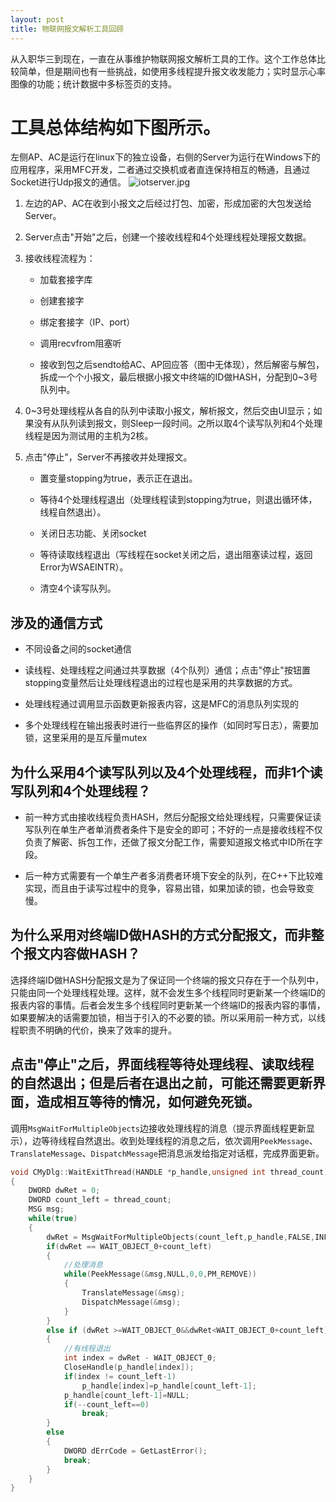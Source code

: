 ```yaml
---
layout: post
title: 物联网报文解析工具回顾
---
```


从入职华三到现在，一直在从事维护物联网报文解析工具的工作。这个工作总体比较简单，但是期间也有一些挑战，如使用多线程提升报文收发能力；实时显示心率图像的功能；统计数据中多标签页的支持。

# 工具总体结构如下图所示。

左侧AP、AC是运行在linux下的独立设备，右侧的Server为运行在Windows下的应用程序，采用MFC开发，二者通过交换机或者直连保持相互的畅通，且通过Socket进行Udp报文的通信。
![iotserver.jpg](https://i.loli.net/2018/09/04/5b8d5d310a3c9.jpg)

1. 左边的AP、AC在收到小报文之后经过打包、加密，形成加密的大包发送给Server。

2. Server点击"开始"之后，创建一个接收线程和4个处理线程处理报文数据。

3. 接收线程流程为：

    * 加载套接字库

    * 创建套接字

    * 绑定套接字（IP、port）

    * 调用recvfrom阻塞听

    * 接收到包之后sendto给AC、AP回应答（图中无体现），然后解密与解包，拆成一个个小报文，最后根据小报文中终端的ID做HASH，分配到0~3号队列中。

4. 0~3号处理线程从各自的队列中读取小报文，解析报文，然后交由UI显示；如果没有从队列读到报文，则Sleep一段时间。之所以取4个读写队列和4个处理线程是因为测试用的主机为2核。

5. 点击"停止"，Server不再接收并处理报文。

    * 置变量stopping为true，表示正在退出。

    * 等待4个处理线程退出（处理线程读到stopping为true，则退出循环体，线程自然退出）。

    * 关闭日志功能、关闭socket

    * 等待读取线程退出（写线程在socket关闭之后，退出阻塞读过程，返回Error为WSAEINTR）。

    * 清空4个读写队列。

## 涉及的通信方式

* 不同设备之间的socket通信

* 读线程、处理线程之间通过共享数据（4个队列）通信；点击"停止"按钮置stopping变量然后让处理线程退出的过程也是采用的共享数据的方式。

* 处理线程通过调用显示函数更新报表内容，这是MFC的消息队列实现的

* 多个处理线程在输出报表时进行一些临界区的操作（如同时写日志），需要加锁，这里采用的是互斥量mutex

## 为什么采用4个读写队列以及4个处理线程，而非1个读写队列和4个处理线程？

* 前一种方式由接收线程负责HASH，然后分配报文给处理线程，只需要保证读写队列在单生产者单消费者条件下是安全的即可；不好的一点是接收线程不仅负责了解密、拆包工作，还做了报文分配工作，需要知道报文格式中ID所在字段。

* 后一种方式需要有一个单生产者多消费者环境下安全的队列，在C++下比较难实现，而且由于读写过程中的竞争，容易出错，如果加读的锁，也会导致变慢。

## 为什么采用对终端ID做HASH的方式分配报文，而非整个报文内容做HASH？

选择终端ID做HASH分配报文是为了保证同一个终端的报文只存在于一个队列中，只能由同一个处理线程处理。这样，就不会发生多个线程同时更新某一个终端ID的报表内容的事情。后者会发生多个线程同时更新某一个终端ID的报表内容的事情，如果要解决的话需要加锁，相当于引入的不必要的锁。所以采用前一种方式，以线程职责不明确的代价，换来了效率的提升。

## 点击"停止"之后，界面线程等待处理线程、读取线程的自然退出；但是后者在退出之前，可能还需要更新界面，造成相互等待的情况，如何避免死锁。

调用`MsgWaitForMultipleObjects`边接收处理线程的消息（提示界面线程更新显示），边等待线程自然退出。收到处理线程的消息之后，依次调用`PeekMessage`、`TranslateMessage`、`DispatchMessage`把消息派发给指定对话框，完成界面更新。

~~~C++
void CMyDlg::WaitExitThread(HANDLE *p_handle,unsigned int thread_count)
{
    DWORD dwRet = 0;
    DWORD count_left = thread_count;
    MSG msg;
    while(true)
    {
        dwRet = MsgWaitForMultipleObjects(count_left,p_handle,FALSE,INFINITE,QS_ALLINPUT);
        if(dwRet == WAIT_OBJECT_0+count_left)
        {
            //处理消息
            while(PeekMessage(&msg,NULL,0,0,PM_REMOVE))
            {
                TranslateMessage(&msg);
                DispatchMessage(&msg);
            }
        }
        else if (dwRet >=WAIT_OBJECT_0&&dwRet<WAIT_OBJECT_0+count_left)
        {
            //有线程退出
            int index = dwRet - WAIT_OBJECT_0;
            CloseHandle(p_handle[index]);
            if(index != count_left-1)
                p_handle[index]=p_handle[count_left-1];
            p_handle[count_left-1]=NULL;
            if(--count_left==0)
                break;
        }
        else
        {
            DWORD dErrCode = GetLastError();
            break;
        }
    }
}
~~~
